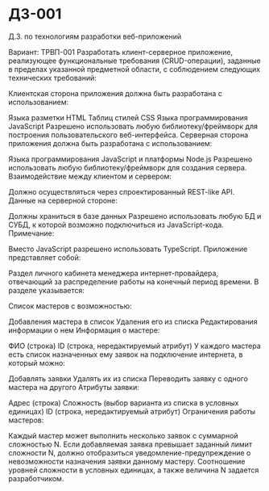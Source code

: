 # ДЗ-001
Д.З. по технологиям разработки веб-приложений

Вариант: ТРВП-001
Разработать клиент-серверное приложение, реализующее функциональные требования (CRUD-операции), заданные в пределах указанной предметной области, с соблюдением следующих технических требований:

Клиентская сторона приложения должна быть разработана с использованием:

Языка разметки HTML
Таблиц стилей CSS
Языка программирования JavaScript
Разрешено использовать любую библиотеку/фреймворк для построения пользовательского веб-интерфейса.
Серверная сторона приложения должна быть разработана с использованием:

Языка программирования JavaScript и платформы Node.js
Разрешено использовать любую библиотеку/фреймворк для создания сервера.
Взаимодействие между клиентом и сервером:

Должно осуществляться через спроектированный REST-like API.
Данные на серверной стороне:

Должны храниться в базе данных
Разрешено использовать любую БД и СУБД, к которой возможно подключиться из JavaScript-кода.
Примечание:

Вместо JavaScript разрешено использовать TypeScript.
Приложение представляет собой:

Раздел личного кабинета менеджера интернет-провайдера, отвечающий за распределение работы на конечный период времени. В разделе указывается:

Список мастеров с возможностью:

Добавления мастера в список
Удаления его из списка
Редактирования информации о нем
Информация о мастере:

ФИО (строка)
ID (строка, нередактируемый атрибут)
У каждого мастера есть список назначенных ему заявок на подключение интернета, в который можно:

Добавлять заявки
Удалять их из списка
Переводить заявку с одного мастера на другого
Атрибуты заявки:

Адрес (строка)
Сложность (выбор варианта из списка в условных единицах)
ID (строка, нередактируемый атрибут)
Ограничения работы мастеров:

Каждый мастер может выполнить несколько заявок с суммарной сложностью N.
Если добавляемая заявка превышает заданный лимит сложности N, должно отобразиться уведомление-предупреждение о невозможности назначения заявки данному мастеру.
Соотношение уровней сложности в условных единицах, а также величина N задается разработчиком.
